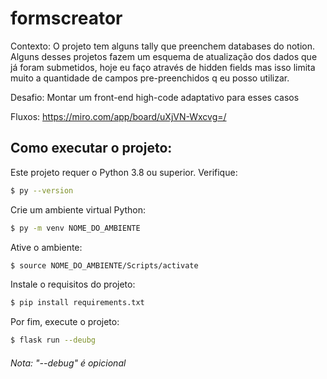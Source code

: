 # formscreator

Contexto:
O projeto tem alguns tally que preenchem databases do notion. Alguns desses projetos fazem um esquema de atualização dos dados que já foram submetidos, hoje eu faço através de hidden fields mas isso limita muito a quantidade de campos pre-preenchidos q eu posso utilizar.

Desafio:
Montar um front-end high-code adaptativo para esses casos

Fluxos:
https://miro.com/app/board/uXjVN-Wxcvg=/

## Como executar o projeto:

Este projeto requer o Python 3.8 ou superior. Verifique:

```bash
$ py --version
```

Crie um ambiente virtual Python:

```bash
$ py -m venv NOME_DO_AMBIENTE
```

Ative o ambiente:

```bash
$ source NOME_DO_AMBIENTE/Scripts/activate
```

Instale o requisitos do projeto:

```bash
$ pip install requirements.txt
```

Por fim, execute o projeto:

```bash
$ flask run --deubg
```
###### Nota: "--debug" é opicional